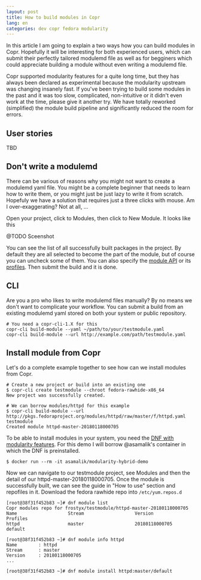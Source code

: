 ```yaml
---
layout: post
title: How to build modules in Copr
lang: en
categories: dev copr fedora modularity
---
```


In this article I am going to explain a two ways how you can build modules in Copr. Hopefully it will be interesting for both experienced users, which can submit their perfectly tailored modulemd file as well as for begginers which could appreciate building a module without even writing a modulemd file.

Copr supported modularity features for a quite long time, but they has always been declared as experimental because the modularity upstream was changing insanely fast. If you've been trying to build some modules in the past and it was too slow, complicated, non-intuitive or it didn't even work at the time, please give it another try. We have totally reworked (simplified) the module build pipeline and significantly reduced the room for errors.


## User stories
TBD

## Don't write a modulemd
There can be various of reasons why you might not want to create a modulemd yaml file. You might be a complete beginner that needs to learn how to write them, or you might just be just lazy to write it from scratch. Hopefuly we have a solution that requires just a three clicks with mouse. Am I over-exaggerating? Not at all, ...

Open your project, click to Modules, then click to New Module. It looks like this

@TODO Sceenshot

You can see the list of all successfully built packages in the project. By default they are all selected to become the part of the module, but of course you can uncheck some of them. You can also specify the [module API](#) or its [profiles](#). Then submit the build and it is done.


## CLI
Are you a pro who likes to write modulemd files manually? By no means we don't want to complicate your workflow. You can submit a build from an existing modulemd yaml stored on both your system or public repository.

	# You need a copr-cli-1.X for this
	copr-cli build-module --yaml ~/path/to/your/testmodule.yaml
	copr-cli build-module --url http://example.com/path/testmodule.yaml


## Install module from Copr
Let's do a complete example together to see how can we install modules from Copr.

	# Create a new project or build into an existing one
	$ copr-cli create testmodule --chroot fedora-rawhide-x86_64
	New project was successfully created.

	# We can borrow modules/httpd for this example
	$ copr-cli build-module --url http://pkgs.fedoraproject.org/modules/httpd/raw/master/f/httpd.yaml testmodule
	Created module httpd-master-20180118000705

To be able to install modules in your system, you need the [DNF with modularity features](#). For this demo I will borrow @asamalik's container in which the DNF is preinstalled.

	$ docker run --rm -it asamalik/modularity-hybrid-demo

Now we can navigate to our testmodule project, see Modules and then the detail of our httpd-master-20180118000705. Once the module is successfully built, we can see the guide in "How to use" section and repofiles in it. Download the fedora rawhide repo into `/etc/yum.repos.d`

	[root@38f31f452b83 ~]# dnf module list
	Copr modules repo for frostyx/testmodule/httpd-master-20180118000705
	Name                   Stream                   Version                     Profiles
	httpd                  master                   20180118000705              default

	[root@38f31f452b83 ~]# dnf module info httpd
	Name        : httpd
	Stream      : master
	Version     : 20180118000705
	...

	[root@38f31f452b83 ~]# dnf module install httpd:master/default
